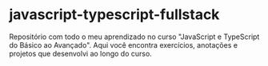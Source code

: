 # javascript-typescript-fullstack
 Repositório com todo o meu aprendizado no curso "JavaScript e TypeScript do Básico ao Avançado". Aqui você encontra exercícios, anotações e projetos que desenvolvi ao longo do curso.
